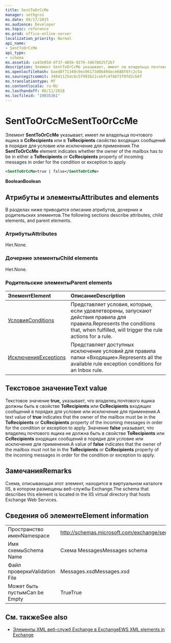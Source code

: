 ```yaml
---
title: SentToOrCcMe
manager: sethgros
ms.date: 09/17/2015
ms.audience: Developer
ms.topic: reference
ms.prod: office-online-server
localization_priority: Normal
api_name:
- SentToOrCcMe
api_type:
- schema
ms.assetid: ca43e05d-df37-485b-9276-34678025f2b7
description: Элемент SentToOrCcMe указывает, имеет ли владельца почтового ящика в ToRecipients или CcRecipients свойства входящих сообщений в порядке для условие или исключение для применения.
ms.openlocfilehash: baed8f71349c9ec06173d0b494ece688f6fc2c5a
ms.sourcegitcommit: 34041125dc8c5f993b21cebfc4f8b72f0fd2cb6f
ms.translationtype: MT
ms.contentlocale: ru-RU
ms.lasthandoff: 06/11/2018
ms.locfileid: "19835361"
---
```

# <a name="senttoorccme"></a><span data-ttu-id="1df0c-103">SentToOrCcMe</span><span class="sxs-lookup"><span data-stu-id="1df0c-103">SentToOrCcMe</span></span>

<span data-ttu-id="1df0c-104">Элемент **SentToOrCcMe** указывает, имеет ли владельца почтового ящика в **CcRecipients** или в **ToRecipients** свойство входящих сообщений в порядке для условие или исключение для применения.</span><span class="sxs-lookup"><span data-stu-id="1df0c-104">The **SentToOrCcMe** element indicates whether the owner of the mailbox has to be in either a **ToRecipients** or **CcRecipients** property of incoming messages in order for the condition or exception to apply.</span></span> 
  
```XML
<SentToOrCcMe>true | false</SentToOrCcMe>
```

 <span data-ttu-id="1df0c-105">**Boolean**</span><span class="sxs-lookup"><span data-stu-id="1df0c-105">**Boolean**</span></span>
## <a name="attributes-and-elements"></a><span data-ttu-id="1df0c-106">Атрибуты и элементы</span><span class="sxs-lookup"><span data-stu-id="1df0c-106">Attributes and elements</span></span>

<span data-ttu-id="1df0c-107">В разделах ниже приводится описание атрибутов, дочерних и родительских элементов.</span><span class="sxs-lookup"><span data-stu-id="1df0c-107">The following sections describe attributes, child elements, and parent elements.</span></span>
  
### <a name="attributes"></a><span data-ttu-id="1df0c-108">Атрибуты</span><span class="sxs-lookup"><span data-stu-id="1df0c-108">Attributes</span></span>

<span data-ttu-id="1df0c-109">Нет.</span><span class="sxs-lookup"><span data-stu-id="1df0c-109">None.</span></span>
  
### <a name="child-elements"></a><span data-ttu-id="1df0c-110">Дочерние элементы</span><span class="sxs-lookup"><span data-stu-id="1df0c-110">Child elements</span></span>

<span data-ttu-id="1df0c-111">Нет.</span><span class="sxs-lookup"><span data-stu-id="1df0c-111">None.</span></span>
  
### <a name="parent-elements"></a><span data-ttu-id="1df0c-112">Родительские элементы</span><span class="sxs-lookup"><span data-stu-id="1df0c-112">Parent elements</span></span>

|<span data-ttu-id="1df0c-113">**Элемент**</span><span class="sxs-lookup"><span data-stu-id="1df0c-113">**Element**</span></span>|<span data-ttu-id="1df0c-114">**Описание**</span><span class="sxs-lookup"><span data-stu-id="1df0c-114">**Description**</span></span>|
|:-----|:-----|
|[<span data-ttu-id="1df0c-115">Условия</span><span class="sxs-lookup"><span data-stu-id="1df0c-115">Conditions</span></span>](conditions.md) <br/> |<span data-ttu-id="1df0c-116">Представляет условия, которые, если удовлетворены, запускают действия правила для правила.</span><span class="sxs-lookup"><span data-stu-id="1df0c-116">Represents the conditions that, when fulfilled, will trigger the rule actions for a rule.</span></span>  <br/> |
|[<span data-ttu-id="1df0c-117">Исключения</span><span class="sxs-lookup"><span data-stu-id="1df0c-117">Exceptions</span></span>](exceptions.md) <br/> |<span data-ttu-id="1df0c-118">Представляет доступных исключение условий для правила папки «Входящие».</span><span class="sxs-lookup"><span data-stu-id="1df0c-118">Represents all the available rule exception conditions for an Inbox rule.</span></span>  <br/> |
   
## <a name="text-value"></a><span data-ttu-id="1df0c-119">Текстовое значение</span><span class="sxs-lookup"><span data-stu-id="1df0c-119">Text value</span></span>

<span data-ttu-id="1df0c-120">Текстовое значение **true,** указывает, что владелец почтового ящика должны быть в свойстве **ToRecipients** или **CcRecipients** входящих сообщений в порядке для условие или исключение для применения.</span><span class="sxs-lookup"><span data-stu-id="1df0c-120">A text value of **true** indicates that the owner of the mailbox must be in the **ToRecipients** or **CcRecipients** property of the incoming messages in order for the condition or exception to apply.</span></span> <span data-ttu-id="1df0c-121">Значение **false** указывает, что владелец почтового ящика не должна быть в свойстве **ToRecipients** или **CcRecipients** входящих сообщений в порядке для условие или исключение для применения.</span><span class="sxs-lookup"><span data-stu-id="1df0c-121">A value of **false** indicates that the owner of the mailbox must not be in the **ToRecipients** or **CcRecipients** property of the incoming messages in order for the condition or exception to apply.</span></span> 
  
## <a name="remarks"></a><span data-ttu-id="1df0c-122">Замечания</span><span class="sxs-lookup"><span data-stu-id="1df0c-122">Remarks</span></span>

<span data-ttu-id="1df0c-123">Схема, описывающая этот элемент, находится в виртуальном каталоге IIS, в котором размещены веб-службы Exchange.</span><span class="sxs-lookup"><span data-stu-id="1df0c-123">The schema that describes this element is located in the IIS virtual directory that hosts Exchange Web Services.</span></span>
  
## <a name="element-information"></a><span data-ttu-id="1df0c-124">Сведения об элементе</span><span class="sxs-lookup"><span data-stu-id="1df0c-124">Element information</span></span>

|||
|:-----|:-----|
|<span data-ttu-id="1df0c-125">Пространство имен</span><span class="sxs-lookup"><span data-stu-id="1df0c-125">Namespace</span></span>  <br/> |http://schemas.microsoft.com/exchange/services/2006/messages  <br/> |
|<span data-ttu-id="1df0c-126">Имя схемы</span><span class="sxs-lookup"><span data-stu-id="1df0c-126">Schema Name</span></span>  <br/> |<span data-ttu-id="1df0c-127">Схема Messages</span><span class="sxs-lookup"><span data-stu-id="1df0c-127">Messages schema</span></span>  <br/> |
|<span data-ttu-id="1df0c-128">Файл проверки</span><span class="sxs-lookup"><span data-stu-id="1df0c-128">Validation File</span></span>  <br/> |<span data-ttu-id="1df0c-129">Messages.xsd</span><span class="sxs-lookup"><span data-stu-id="1df0c-129">Messages.xsd</span></span>  <br/> |
|<span data-ttu-id="1df0c-130">Может быть пустым</span><span class="sxs-lookup"><span data-stu-id="1df0c-130">Can be Empty</span></span>  <br/> |<span data-ttu-id="1df0c-131">True</span><span class="sxs-lookup"><span data-stu-id="1df0c-131">True</span></span>  <br/> |
   
## <a name="see-also"></a><span data-ttu-id="1df0c-132">См. также</span><span class="sxs-lookup"><span data-stu-id="1df0c-132">See also</span></span>



- [<span data-ttu-id="1df0c-133">Элементы XML веб-служб Exchange в Exchange</span><span class="sxs-lookup"><span data-stu-id="1df0c-133">EWS XML elements in Exchange</span></span>](ews-xml-elements-in-exchange.md)

